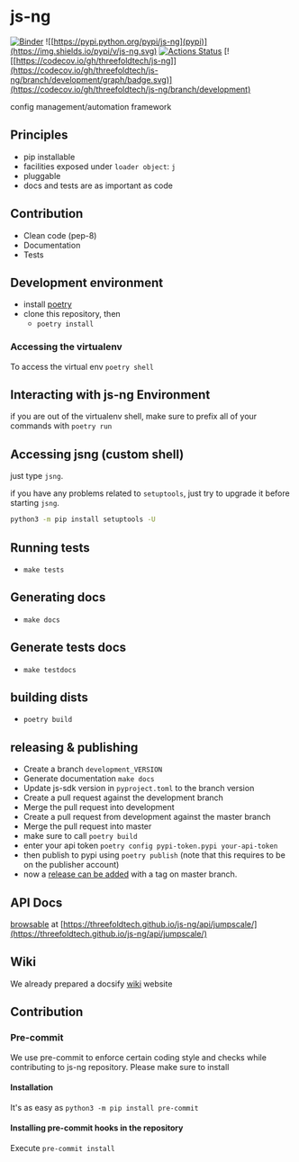 # js-ng

[![Binder](https://mybinder.org/badge_logo.svg)](https://mybinder.org/v2/gh/threefoldtech/js-ng/development?filepath=docs%2Fnotebooks)
![[https://pypi.python.org/pypi/js-ng](pypi)](https://img.shields.io/pypi/v/js-ng.svg)
[![Actions Status](https://github.com/threefoldtech/js-ng/workflows/jsng-ci/badge.svg?query=branch%3Adevelopment)](https://github.com/threefoldtech/js-ng/actions?query=branch%3Adevelopment)
[![[https://codecov.io/gh/threefoldtech/js-ng]](https://codecov.io/gh/threefoldtech/js-ng/branch/development/graph/badge.svg)](https://codecov.io/gh/threefoldtech/js-ng/branch/development)

config management/automation framework

## Principles

- pip installable
- facilities exposed under `loader object`: `j`
- pluggable
- docs and tests are as important as code

## Contribution

- Clean code (pep-8)
- Documentation
- Tests

## Development environment

- install [poetry](https://poetry.eustace.io)
- clone this repository, then
  - `poetry install`

### Accessing the virtualenv

To access the virtual env `poetry shell`

## Interacting with js-ng Environment

if you are out of the virtualenv shell, make sure to prefix all of your commands with `poetry run`

## Accessing jsng (custom shell)

just type `jsng`.

if you have any problems related to `setuptools`, just try to upgrade it before starting `jsng`.

```bash
python3 -m pip install setuptools -U
```

## Running tests

- `make tests`

## Generating docs

- `make docs`

## Generate tests docs

- `make testdocs`

## building dists

- `poetry build`

## releasing & publishing

- Create a branch `development_VERSION`
- Generate documentation `make docs`
- Update js-sdk version in `pyproject.toml` to the branch version
- Create a pull request against the development branch
- Merge the pull request into development
- Create a pull request from development against the master branch
- Merge the pull request into master
- make sure to call `poetry build`
- enter your api token `poetry config pypi-token.pypi your-api-token`
- then publish to pypi using `poetry publish` (note that this requires to be on the publisher account)
- now a [release can be added](https://github.com/threefoldtech/js-ng/releases/new) with a tag on master branch.

## API Docs

[browsable](https://threefoldtech.github.io/js-ng/api/jumpscale/) at [https://threefoldtech.github.io/js-ng/api/jumpscale/](https://threefoldtech.github.io/js-ng/api/jumpscale/)

## Wiki

We already prepared a docsify [wiki](https://threefoldtech.github.io/js-ng/wiki) website

## Contribution

### Pre-commit

We use pre-commit to enforce certain coding style and checks while contributing to js-ng repository. Please make sure to install

#### Installation

It's as easy as `python3 -m pip install pre-commit`

#### Installing pre-commit hooks in the repository

Execute `pre-commit install`
